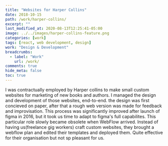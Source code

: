 ```yaml
---
title: "Websites for Harper Collins"
date: 2018-10-15
path: /work/harper-collins/
excerpt: ""
last_modified_at: 2020-08-13T12:25:41-05:00
image: ../../images/harper-collins-feature.png
categories: [work]
tags: [react, web development, design]
work: "Design & Development"
breadcrumbs:
  - label: "Work"
    url: /work/
comments: true
hide_meta: false
toc: true
---
```


I was contractually employed by Harper collins to make small custom websites for marketing of new books and authors. I managed the design and development of those websites, end-to-end. the design was first concieved on paper, after that a rough web version was made for feedback and improvisation. This process was significantly improved after launch of figma in 2016, but it took us time to adapt to figma's full capabilites. This particular role slowly became obsolete when WebFlow arrived. Instead of having us(freelance gig workers) craft custom websites, they brought a webflow plan and edited their templates and deployed them. Quite effective for their organisation but not sp pleasant for us.
